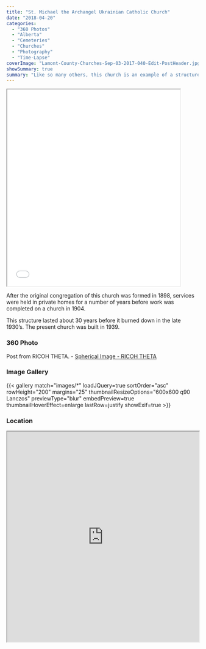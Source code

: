 ```yaml
---
title: "St. Michael the Archangel Ukrainian Catholic Church"
date: "2018-04-20"
categories:
  - "360 Photos"
  - "Alberta"
  - "Cemeteries"
  - "Churches"
  - "Photography"
  - "Time-Lapse"
coverImage: "Lamont-County-Churches-Sep-03-2017-040-Edit-PostHeader.jpg"
showSummary: true
summary: "Like so many others, this church is an example of a structure rebuilt after a previous church succumbed to fire. Now in need of some repair, the building is still an imposing structure."
---
```

<base target="_blank">
<iframe src="//www.youtube.com/embed/4npH7riM60w" width="90%" height="514" allowfullscreen="allowfullscreen"></iframe>

After the original congregation of this church was formed in 1898, services were held in private homes for a number of years before work was completed on a church in 1904.

This structure lasted about 30 years before it burned down in the late 1930’s. The present church was built in 1939.

### 360 Photo

Post from RICOH THETA. - [Spherical Image - RICOH THETA](https://theta360.com/s/iITixgN75FSdY2EolfZLt0sBk)

<script async src="https://theta360.com/widgets.js" charset="utf-8"></script>

### Image Gallery

{{< gallery match="images/*" loadJQuery=true sortOrder="asc" rowHeight="200" margins="25" thumbnailResizeOptions="600x600 q90 Lanczos" previewType="blur" embedPreview=true thumbnailHoverEffect=enlarge lastRow=justify showExif=true >}}

### Location

<iframe src="https://www.google.com/maps/embed?pb=!1m18!1m12!1m3!1d3832.1994906027576!2d-112.63434438351054!3d53.83553478008446!2m3!1f0!2f0!3f0!3m2!1i1024!2i768!4f13.1!3m3!1m2!1s0x0%3A0x0!2zNTPCsDUwJzA3LjkiTiAxMTLCsDM3JzU1LjgiVw!5e1!3m2!1sen!2sca!4v1523203010236" width="100%" height="550" allowfullscreen="allowfullscreen"></iframe>
